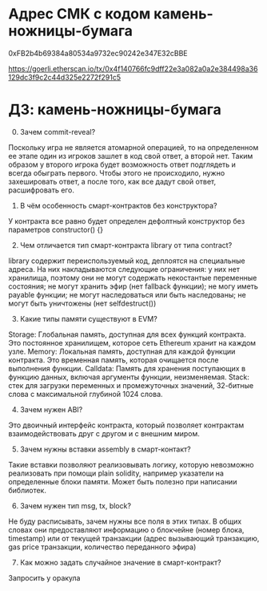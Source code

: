 # Адрес СМК c кодом камень-ножницы-бумага

0xFB2b4b69384a80534a9732ec90242e347E32cBBE

https://goerli.etherscan.io/tx/0x4f140766fc9dff22e3a082a0a2e384498a36129dc3f9c2c44d325e2272f291c5

# ДЗ: камень-ножницы-бумага

0. Зачем commit-reveal?

Поскольку игра не является атомарной операцией, то на определенном ее этапе один из игроков зашлет в код свой ответ, а второй нет. Таким образом у второго игрока будет возможность ответ подглядеть и всегда обыграть первого. Чтобы этого не происходило, нужно захешировать ответ, а после того, как все дадут свой ответ, расшифровать его.

1. В чём особенность смарт-контрактов без конструктора? 

У контракта все равно будет определен дефолтный конструктор без параметров constructor() {}

2. Чем отличается тип смарт-контракта library от типа contract?
 
library содержит переиспользуемый код, деплоятся на специальные адреса. На них накладываются следующие ограничения: у них нет хранилища, поэтому они не могут содержать некостантые переменные состояния; не могут хранить эфир (нет fallback функции); не могу иметь payable функции; не могут наследоваться или быть наследованы; не могут быть уничтожены (нет selfdestruct())

3. Какие типы памяти существуют в EVM?

Storage: Глобальная память, доступная для всех функций контракта. Это постоянное хранилищем, которое сеть Ethereum хранит на каждом узле.
Memory: Локальная память, доступная для каждой функции контракта. Это временная память, которая очищается после выполнения функции.
Calldata: Память для хранения поступающих в функцию данных, включая аргументы функции, неизменяемая.
Stack: стек для загрузки переменных и промежуточных значений, 32-битные слова с максимальной глубиной 1024 слова.

4. Зачем нужен ABI?

Это двоичный интерфейс контракта, который позволяет контрактам взаимодействовать друг с другом и с внешним миром.

5. Зачем нужны вставки assembly в смарт-контакт?

Такие вставки позволяют реализовывать логику, которую невозможно реализовать при помощи plain solidity, например указатели на определенные блоки памяти. Может быть полезно при написании библиотек.

6. Зачем нужен тип msg, tx, block?

Не буду расписывать, зачем нужны все поля в этих типах. В общих словах они предоставляют информацию о блокчейне (номер блока, timestamp) или от текущей транзакции (адрес вызывающий транзакцию, gas price транзакции, количество переданного эфира)

7. Как можно задать случайное значение в смарт-контракт?

Запросить у оракула 